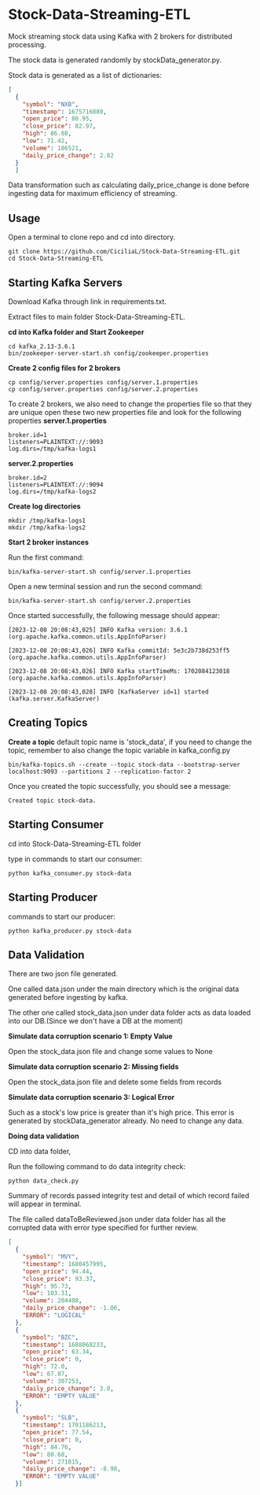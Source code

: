 # Stock-Data-Streaming-ETL

Mock streaming stock data using Kafka with 2 brokers for distributed processing.

The stock data is generated randomly by stockData_generator.py. 

Stock data is generated as a list of dictionaries:
```json
[
  {
    "symbol": "NXB",
    "timestamp": 1675716880,
    "open_price": 80.95,
    "close_price": 82.97,
    "high": 86.08,
    "low": 71.42,
    "volume": 186521,
    "daily_price_change": 2.02
  }
  ]
```
Data transformation such as calculating daily_price_change is done before ingesting data for maximum efficiency of streaming.

Usage
-------------------

Open a terminal to clone repo and cd into directory.

```
git clone https://github.com/CiciliaL/Stock-Data-Streaming-ETL.git
cd Stock-Data-Streaming-ETL
```


Starting Kafka Servers
----------------------
Download Kafka through link in requirements.txt.

Extract files to main folder Stock-Data-Streaming-ETL.


**cd into Kafka folder and Start Zookeeper**
```
cd kafka_2.13-3.6.1
bin/zookeeper-server-start.sh config/zookeeper.properties
```
**Create 2 config files for 2 brokers**
```
cp config/server.properties config/server.1.properties
cp config/server.properties config/server.2.properties
```
To create 2 brokers, we also need to change the properties file so that they are unique
open these two new properties file and look for the following properties
**server.1.properties**
```
broker.id=1
listeners=PLAINTEXT://:9093
log.dirs=/tmp/kafka-logs1
```
**server.2.properties**
```
broker.id=2
listeners=PLAINTEXT://:9094
log.dirs=/tmp/kafka-logs2
```
**Create log directories**
```
mkdir /tmp/kafka-logs1
mkdir /tmp/kafka-logs2
```
**Start 2 broker instances**

Run the first command:
```
bin/kafka-server-start.sh config/server.1.properties
```
Open a new terminal session and run the second command:
```
bin/kafka-server-start.sh config/server.2.properties
```
Once started successfully, the following message should appear:
```
[2023-12-08 20:08:43,025] INFO Kafka version: 3.6.1 (org.apache.kafka.common.utils.AppInfoParser)

[2023-12-08 20:08:43,026] INFO Kafka commitId: 5e3c2b738d253ff5 (org.apache.kafka.common.utils.AppInfoParser)

[2023-12-08 20:08:43,026] INFO Kafka startTimeMs: 1702084123018 (org.apache.kafka.common.utils.AppInfoParser)

[2023-12-08 20:08:43,028] INFO [KafkaServer id=1] started (kafka.server.KafkaServer)
```

Creating Topics
------------------
**Create a topic**
default topic name is 'stock_data', if you need to change the topic, remember to also change the topic variable in kafka_config.py
```
bin/kafka-topics.sh --create --topic stock-data --bootstrap-server localhost:9093 --partitions 2 --replication-factor 2
```
Once you created the topic successfully, you should see a message:
```
Created topic stock-data.
```

Starting Consumer
---------------------
cd into Stock-Data-Streaming-ETL folder 

type in commands to start our consumer:
```
python kafka_consumer.py stock-data
```

Starting Producer
------------------
commands to start our producer:
```
python kafka_producer.py stock-data
```

Data Validation
---------------------------
There are two json file generated.

One called data.json under the main directory which is the original data generated before ingesting by kafka.

The other one called stock_data.json under data folder acts as data loaded into our DB.(Since we don't have a DB at the moment)

**Simulate data corruption scenario 1: Empty Value**

Open the stock_data.json file and change some values to None

**Simulate data corruption scenario 2: Missing fields**

Open the stock_data.json file and delete some fields from records

**Simulate data corruption scenario 3: Logical Error**

Such as a stock's low price is greater than it's high price. This error is generated 
by stockData_generator already. No need to change any data.

**Doing data validation**

CD into data folder,

Run the following command to do data integrity check:
```
python data_check.py
```

Summary of records passed integrity test and detail of which record failed will
appear in terminal.

The file called dataToBeReviewed.json under data folder has all the corrupted data
with error type specified for further review.

```json
[
  {
    "symbol": "MVY",
    "timestamp": 1680457995,
    "open_price": 94.44,
    "close_price": 93.37,
    "high": 95.73,
    "low": 103.31,
    "volume": 204408,
    "daily_price_change": -1.06,
    "ERROR": "LOGICAL"
  },
  {
    "symbol": "BZC",
    "timestamp": 1688068233,
    "open_price": 63.34,
    "close_price": 0,
    "high": 72.0,
    "low": 67.87,
    "volume": 307253,
    "daily_price_change": 3.0,
    "ERROR": "EMPTY VALUE"
  },
  {
    "symbol": "SLB",
    "timestamp": 1701186213,
    "open_price": 77.54,
    "close_price": 0,
    "high": 84.76,
    "low": 80.68,
    "volume": 271815,
    "daily_price_change": -8.98,
    "ERROR": "EMPTY VALUE"
  }]
```